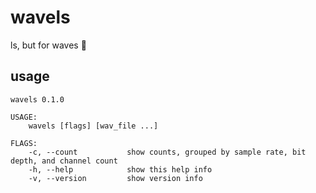 # wavels

ls, but for waves 🌊

## usage

```
wavels 0.1.0

USAGE:
    wavels [flags] [wav_file ...]

FLAGS:
    -c, --count           show counts, grouped by sample rate, bit depth, and channel count
    -h, --help            show this help info
    -v, --version         show version info
```
